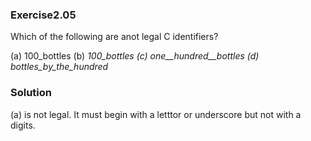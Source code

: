 ### Exercise2.05

Which of the following are anot legal C identifiers?

(a) 100_bottles
(b) _100_bottles
(c) one__hundred__bottles
(d) bottles_by_the_hundred_

### Solution

(a) is not legal. It must begin with a letttor or underscore but not with a digits.